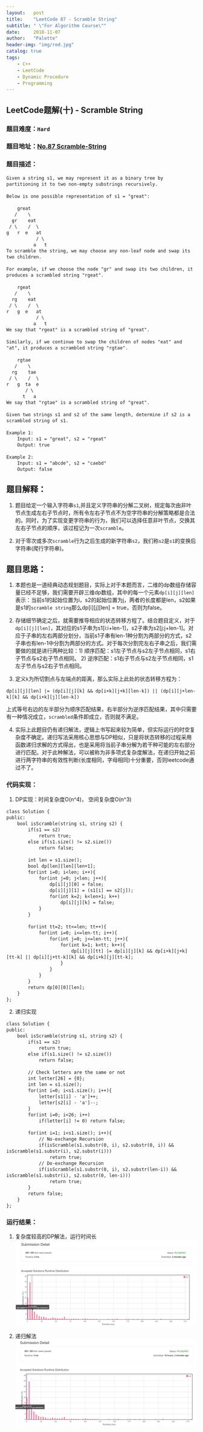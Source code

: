 ```yaml
---
layout:   post
title:    "LeetCode 87 - Scramble String"
subtitle: " \"For Algorithm Course\""
date:     2018-11-07
author:   "Palette"
header-img: "img/red.jpg"
catalog: true
tags:
    - C++
    - LeetCode
    - Dynamic Procedure
    - Programming
---
```

## LeetCode题解(十) - Scramble String
### 题目难度：`Hard`
### 题目地址：[No.87 Scramble-String](https://leetcode.com/problems/scramble-string/description/)
### 题目描述：
```
Given a string s1, we may represent it as a binary tree by partitioning it to two non-empty substrings recursively.

Below is one possible representation of s1 = "great":

    great
   /    \
  gr    eat
 / \    /  \
g   r  e   at
           / \
          a   t
To scramble the string, we may choose any non-leaf node and swap its two children.

For example, if we choose the node "gr" and swap its two children, it produces a scrambled string "rgeat".

    rgeat
   /    \
  rg    eat
 / \    /  \
r   g  e   at
           / \
          a   t
We say that "rgeat" is a scrambled string of "great".

Similarly, if we continue to swap the children of nodes "eat" and "at", it produces a scrambled string "rgtae".

    rgtae
   /    \
  rg    tae
 / \    /  \
r   g  ta  e
       / \
      t   a
We say that "rgtae" is a scrambled string of "great".

Given two strings s1 and s2 of the same length, determine if s2 is a scrambled string of s1.

Example 1:
	Input: s1 = "great", s2 = "rgeat"
	Output: true

Example 2:
	Input: s1 = "abcde", s2 = "caebd"
	Output: false
```

## 题目解释：
1. 题目给定一个输入字符串`s1`,并且定义字符串的分解二叉树，规定每次由非叶节点生成左右子节点时，所有令左右子节点不为空字符串的分解策略都是合法的。同时，为了实现变更字符串的行为，我们可以选择任意非叶节点，交换其左右子节点的顺序，该过程记为一次`scramble`。

2. 对于零次或多次`scramble`行为之后生成的新字符串`s2`，我们称`s2`是`s1`的变换后字符串(爬行字符串)。

## 题目思路：
1. 本题也是一道经典动态规划题目，实际上对于本题而言，二维的dp数组存储容量已经不足够，我们需要开辟三维dp数组，其中的每一个元素`dp[i][j][len]`表示：当前s1的起始位置为i，s2的起始位置为j，两者的长度都是len，s2如果是s1的`scramble string`那么dp[i][j][len] = true，否则为false。

2. 存储细节确定之后，就需要推导相应的状态转移方程了。结合题目定义，对于`dp[i][j][len]`，其对应的s1子串为s1[i:i+len-1]，s2子串为s2[j:j+len-1]。对应于子串的左右两部分划分，当前s1子串有len-1种分割为两部分的方式，s2子串也有len-1中分割为两部分的方式。对于每次分割完左右子串之后，我们需要做的就是进行两种比较：1) 顺序匹配：s1左子节点与s2左子节点相同，s1右子节点与s2右子节点相同。  2) 逆序匹配：s1右子节点与s2左子节点相同，s1左子节点与s2右子节点相同。

3. 定义`k`为所切割点与左端点的距离，那么实际上此处的状态转移方程为：
```
dp[i][j][len] |= (dp[i][j][k] && dp[i+k][j+k][len-k]) || (dp[i][j+len-k][k] && dp[i+k][j][len-k])
```
上式等号右边的左半部分为顺序匹配结果，右半部分为逆序匹配结果，其中只需要有一种情况成立，`scrambled`条件即成立，否则就不满足。

4. 实际上此题目仍有递归解法，逻辑上书写起来较为简单，但实际运行的时空复杂度不确定。递归写法采用核心思想与DP相似，只是将状态转移的过程采用函数递归求解的方式得出，也是采用将当前子串分解为若干种可能的左右部分进行匹配。对于此种解法，可以被称为非多项式复杂度解法，在递归开始之前进行两字符串的有效性判断(长度相同，字母相同)十分重要，否则leetcode通过不了。


### 代码实现：
1. DP实现：时间复杂度O(n^4)， 空间复杂度O(n^3)
```
class Solution {
public:
    bool isScramble(string s1, string s2) {
        if(s1 == s2) 
            return true;
        else if(s1.size() != s2.size()) 
            return false;
        
        int len = s1.size();
        bool dp[len][len][len+1];
        for(int i=0; i<len; i++){
            for(int j=0; j<len; j++){
                dp[i][j][0] = false;
                dp[i][j][1] = (s1[i] == s2[j]);
                for(int k=2; k<len+1; k++)
                    dp[i][j][k] = false;
            }
        }
        
        for(int tt=2; tt<=len; tt++){
            for(int i=0; i<=len-tt; i++){
                for(int j=0; j<=len-tt; j++){
                    for(int k=1; k<tt; k++){
                        dp[i][j][tt] |= dp[i][j][k] && dp[i+k][j+k][tt-k] || dp[i][j+tt-k][k] && dp[i+k][j][tt-k];
                    }
                }
            }
        }
        return dp[0][0][len];
    }
};
```

2. 递归实现
```
class Solution {
public:
    bool isScramble(string s1, string s2) {
        if(s1 == s2) 
            return true;
        else if(s1.size() != s2.size()) 
            return false;
        
        // Check letters are the same or not
        int letter[26] = {0};
        int len = s1.size();
        for(int i=0; i<s1.size(); i++){
            letter[s1[i] - 'a']++;
            letter[s2[i] - 'a']--;
        }
        for(int i=0; i<26; i++)
            if(letter[i] != 0) return false;
        
        for(int i=1; i<s1.size(); i++){
            // No-exchange Recursion
            if(isScramble(s1.substr(0, i), s2.substr(0, i)) && isScramble(s1.substr(i), s2.substr(i)))
                return true;
            // Do-exchange Recursion
            if(isScramble(s1.substr(0, i), s2.substr(len-i)) && isScramble(s1.substr(i), s2.substr(0, len-i)))
                return true;
        }
        return false;
    }
};
```

### 运行结果：
1. 复杂度较高的DP解法，运行时间长
![img](/img/87-2.png)

2. 递归解法
![img](/img/87-1.png)

<div id="container"></div>
<link rel="stylesheet" href="https://imsun.GitHub.io/gitment/style/default.css">
<script src="https://imsun.GitHub.io/gitment/dist/gitment.browser.js"></script>
<script>
  const myTheme = {
  render(state, instance) {
    const container = document.createElement('div')
    container.lang = "en-US"
    container.className = 'gitment-container gitment-root-container'
    container.appendChild(instance.renderHeader(state, instance))
    container.appendChild(instance.renderEditor(state, instance))
    container.appendChild(instance.renderComments(state, instance))
    container.appendChild(instance.renderFooter(state, instance))
    return container
  },
}

var gitment = new Gitment({
  id: '<%= page.date %>',
  owner: 'Palette25',
  repo: 'Comments',
  oauth: {
    client_id: 'a1ac2783392c3eef32c1',
    client_secret: 'ea8605a4a85131c5012ba8f200f87702e15a05b0',
  },
  theme: myTheme,
})
gitment.render('container')
</script>